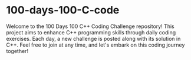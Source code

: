 # 100-days-100-C-code
Welcome to the 100 Days 100 C++ Coding Challenge repository! This project aims to enhance C++ programming skills through daily coding exercises. Each day, a new challenge is posted along with its solution in C++. Feel free to join at any time, and let's embark on this coding journey together!
